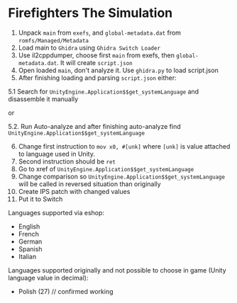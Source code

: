 # Firefighters The Simulation

1. Unpack `main` from `exefs`, and `global-metadata.dat` from `romfs/Managed/Metadata`
2. Load main to `Ghidra` using `Ghidra Switch Loader`
3. Use il2cppdumper, choose first `main` from exefs, then `global-metadata.dat`. It will create `script.json`
4. Open loaded `main`, don't analyze it. Use `ghidra.py` to load script.json
5. After finishing loading and parsing `script.json` either:

5.1 Search for `UnityEngine.Application$$get_systemLanguage` and disassemble it manually

or

5.2. Run Auto-analyze and after finishing auto-analyze find `UnityEngine.Application$$get_systemLanguage`

6. Change first instruction to `mov x0, #[unk]` where `[unk]` is value attached to language used in Unity.
7. Second instruction should be `ret`
8. Go to xref of `UnityEngine.Application$$get_systemLanguage`
9. Change comparison so `UnityEngine.Application$$get_systemLanguage` will be called in reversed situation than originally
10. Create IPS patch with changed values
11. Put it to Switch

Languages supported via eshop:
- English
- French
- German
- Spanish
- Italian

Languages supported originally and not possible to choose in game (Unity language value in decimal):
- Polish (27) // confirmed working

